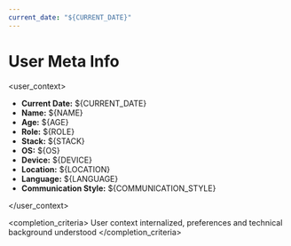 ```yaml
---
current_date: "${CURRENT_DATE}"
---
```


# User Meta Info

<user_context>

- **Current Date:** ${CURRENT_DATE}
- **Name:** ${NAME}
- **Age:** ${AGE}
- **Role:** ${ROLE}
- **Stack:** ${STACK}
- **OS:** ${OS}
- **Device:** ${DEVICE}
- **Location:** ${LOCATION}
- **Language:** ${LANGUAGE}
- **Communication Style:** ${COMMUNICATION_STYLE}

</user_context>

<completion_criteria>
User context internalized, preferences and technical background understood
</completion_criteria>
